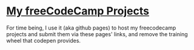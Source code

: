 # [My freeCodeCamp Projects](https://r0hitm.github.io/freeCodeCamp-Projects)

For time being, I use it (aka github pages) to host my freecodecamp projects and submit them via these pages'
links, and remove the training wheel that codepen provides.
